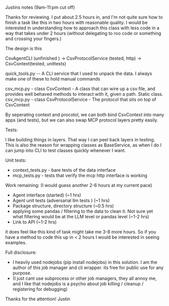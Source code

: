 Justins notes (9am-11:pm cut off)

Thanks for reviewing. I put about 2.5 hours in, and I'm not quite sure how to finish a task like this in two hours with reasonable quality. I would be interested in understanding how to approach this class with less code in a way that takes under 2 hours (without delegating to roo code or something and crossing your fingers.)

The design is this

CsvAgentCLI (unfinished ) -> CsvProtocolService (tested, http) ->  CsvContext(tested, unittests)


quick_tools.py -- A CLI service that I used to unpack the data. I always make one of these to hold manual commands

csv_mcp.py - class CsvContext - A class that can wire up a csv file, and provides well behaved methods to interact with it, given a path. Static class.
csv_mcp.py - class CsvProtocolService - The protocol that sits on top of CsvContext

By seperating context and procotol, we can both bind CsvContext into many apps (and tests), but we can also swap MCP protocol layers pretty easily.

Tests:

I like building things in layers. That way I can peel back layers in testing. This is also the reason for wrapping classes as BaseService, as when I do I can jump into CLI to test classes quickly whenever I want.

Unit tests:
- context_tests.py - bare tests of the data interface
- mcp_tests.py - tests that verify the mcp http interface is working

Work remaining: (I would guess another 2-6 hours at my current pace)
- Agent interface (started) (~1 hrs)
- Agent unit tests (adversarial llm tests ) (~1 hrs)
- Package structure, directory structure (~0.5 hrs)
- applying some pandas / filtering to the data to clean it. Not sure yet what filtering would be at the LLM level or pandas level (~1-2 hrs)
- Link to API  (~1-2 hrs)

it does feel like this kind of task might take me 3-8 more hours. So if you have a method to code this up in < 2 hours I would be interested in seeing examples.

Full disclosure:

- I heavily used nodejobs (pip install nodejobs) in this solution. I am the author of this job manager and cli wrapper. its free for public use for any purpose.
- (I just cant use subprocess or other job managers, they all annoy me, and I like that nodejobs is a psycho about job killing / cleanup / registering for debugging)

Thanks for the attention!
Justin 